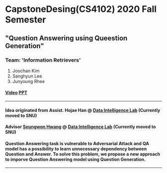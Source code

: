 # CapstoneDesing(CS4102) 2020 Fall Semester
## "Question Answering using Queestion Generation"

### Team: '**Information Retrievers**'
  1. Joochan Kim
  2. Sanghyun Lee
  3. Junyoung Rhee

#### [Video](https://www.youtube.com/watch?v=_2qmsbfT5gk) [PPT](https://github.com/TikaToka/CapstoneFall/tree/main/presentation)

***
#### Idea originated from Assist. Hojae Han @ [Data Intelligence Lab](http://dilab.yonsei.ac.kr/) (Currently moved to SNU)
#### Advisor [Seungwon Hwang](https://seungwonh.github.io/) @ [Data Intelligence Lab](http://dilab.yonsei.ac.kr/) (Currently moved to SNU)

#### Question Answering task is vulnerable to Adversarial Attack and QA model has a possibility to learn unnecessary dependency between Question and Answer. To solve this problem, we propose a new approach to imporve Question Answering model using Question Generation.

***
